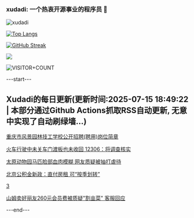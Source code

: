 ### xudadi: 一个热衷开源事业的程序员 👋

![xudadi](https://github-readme-stats-git-masterorgs-github-readme-stats-team.vercel.app/api?username=xudadi)

[![Top Langs](https://github-readme-stats.vercel.app/api/top-langs/?username=xudadi)](https://github.com/anuraghazra/github-readme-stats)

[![GitHub Streak](https://streak-stats.demolab.com?user=xudadi&locale=zh_Hans)](https://git.io/streak-stats)

![](https://raw.githubusercontent.com/xudadi/xudadi/main/assets/github-contribution-grid-snake.svg)

![VISITOR+COUNT](https://komarev.com/ghpvc/?username=xudadi&label=VISITOR+COUNT)


---start---

## Xudadi的每日更新(更新时间:2025-07-15 18:49:22 | 本部分通过Github Actions抓取RSS自动更新, 无意中实现了自动刷绿墙...)

[重庆市风景园林技工学校公开招聘(聘用)岗位简章](https://www.gongkaoleida.com/article/2510957)

[火车行驶中未关车门渡板也未收回 12306：将调查核实](https://m.163.com/news/article/K4GMPTLL0534P59R.html)

[太原动物园马匹脸部血肉模糊 网友质疑被抽打虐待](https://m.163.com/news/article/K4GLJQTI0534P59R.html)

[北京公积金新政：直付房租 可“按季划转”](https://m.163.com/news/article/K4GKI2710512D3VJ.html)

[3](https://m.163.com/touch/news/sub/domestic)

[山姆卖好丽友260元会员费被质疑"割韭菜" 客服回应](https://m.163.com/news/article/K4GE33910512B07B.html)

---end---
